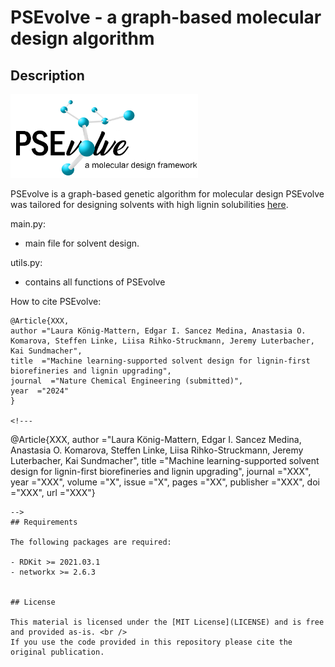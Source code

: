 # PSEvolve - a graph-based molecular design algorithm


## Description

<img src="https://github.com/koenigmattern/PSEvolve/blob/main/auxil/PSEvolve_logo.png" width="300">

PSEvolve is a graph-based genetic algorithm for molecular design PSEvolve was tailored for designing
solvents with high lignin solubilities [here](https://github.com/koenigmattern/PSEvolve_lignin_solvents).


main.py:
- main file for solvent design. 

utils.py:
- contains all functions of PSEvolve

How to cite PSEvolve:

```
@Article{XXX,
author ="Laura König-Mattern, Edgar I. Sancez Medina, Anastasia O. Komarova, Steffen Linke, Liisa Rihko-Struckmann, Jeremy Luterbacher, Kai Sundmacher",
title  ="Machine learning-supported solvent design for lignin-first biorefineries and lignin upgrading",
journal  ="Nature Chemical Engineering (submitted)",
year  ="2024"
}

<!--- 
```
@Article{XXX,
author ="Laura König-Mattern, Edgar I. Sancez Medina, Anastasia O. Komarova, Steffen Linke, Liisa Rihko-Struckmann, Jeremy Luterbacher, Kai Sundmacher",
title  ="Machine learning-supported solvent design for lignin-first biorefineries and lignin upgrading",
journal  ="XXX",
year  ="XXX",
volume  ="X",
issue  ="X",
pages  ="XX",
publisher  ="XXX",
doi  ="XXX",
url  ="XXX"}

```
-->
## Requirements

The following packages are required:

- RDKit >= 2021.03.1
- networkx >= 2.6.3


## License 

This material is licensed under the [MIT License](LICENSE) and is free and provided as-is. <br />
If you use the code provided in this repository please cite the original publication.
